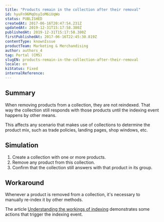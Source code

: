 ```yaml
---
title: "Products remain in the collection after their removal"
id: hyuFn96MqOsyIoM6iUqWo
status: PUBLISHED
createdAt: 2017-06-16T20:47:54.231Z
updatedAt: 2019-12-31T15:17:58.380Z
publishedAt: 2019-12-31T15:17:58.380Z
firstPublishedAt: 2017-06-16T22:45:30.819Z
contentType: knownIssue
productTeam: Marketing & Merchandising
author: authors_4
tag: Portal (CMS)
slugEN: products-remain-in-the-collection-after-their-removal
locale: en
kiStatus: Fixed
internalReference: 
---
```


## Summary

When removing products from a collection, they are not reindexed. That way the collection still responds with those products until the indexing event happens by other means.

This affects any scenario that makes use of collections to determine the product mix, such as trade policies, landing pages, shop windows, etc.

## Simulation

1. Create a collection with one or more products.
2. Remove any product from this collection.
3. Confirm that the collection still answers with that product in its group.

## Workaround

Whenever a product is removed from a collection, it's necessary to manually re-index it by other methods.

The article [Understanding the workings of indexing](http://help.vtex.com/en/tutorial/understanding-how-indexation-works) demonstrates some actions that trigger the indexing event.

